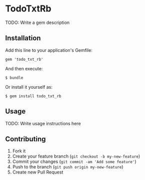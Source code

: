 # TodoTxtRb

TODO: Write a gem description

## Installation

Add this line to your application's Gemfile:

    gem 'todo_txt_rb'

And then execute:

    $ bundle

Or install it yourself as:

    $ gem install todo_txt_rb

## Usage

TODO: Write usage instructions here

## Contributing

1. Fork it
2. Create your feature branch (`git checkout -b my-new-feature`)
3. Commit your changes (`git commit -am 'Add some feature'`)
4. Push to the branch (`git push origin my-new-feature`)
5. Create new Pull Request
